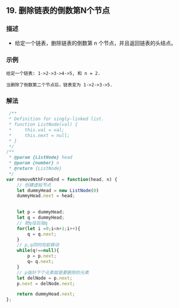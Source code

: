 <!--
 * @Author: your name
 * @Date: 2020-03-09 22:20:59
 * @LastEditTime: 2020-09-12 17:01:35
 * @LastEditors: Please set LastEditors
 * @Description: In User Settings Edit
 * @FilePath: /leetcode_fe/451-500/485_最大连续1的个数.md
 -->
## 19. 删除链表的倒数第N个节点

### 描述
+ 给定一个链表，删除链表的倒数第 n 个节点，并且返回链表的头结点。

### 示例 
```
给定一个链表: 1->2->3->4->5, 和 n = 2.

当删除了倒数第二个节点后，链表变为 1->2->3->5.
```

### 解法
```js
 /**
 * Definition for singly-linked list.
 * function ListNode(val) {
 *     this.val = val;
 *     this.next = null;
 * }
 */
/**
 * @param {ListNode} head
 * @param {number} n
 * @return {ListNode}
 */
var removeNthFromEnd = function(head, n) {
    // 创建虚拟节点
    let dummyHead = new ListNode(0)
    dummyHead.next = head;

    
    let p = dummyHead;
    let q = dummyHead;
    // 把q往后指q
    for(let i =0;i<n+1;i++){
        q = q.next;
    }
    // p,q同时向前移动
    while(q!==null){
        p = p.next;
        q= q.next;
    }
    // p指针下个元素就是要删除的元素
    let delNode = p.next;
    p.next = delNode.next;

    return dummyHead.next;
};
```